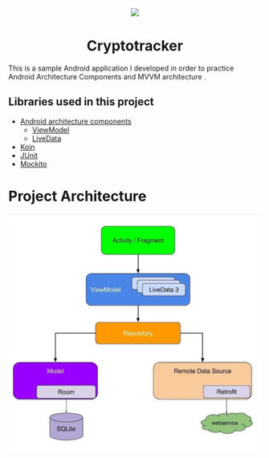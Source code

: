 <div align="center">

  <img src="https://cdn1.iconfinder.com/data/icons/super-mario-bros-3/512/11-512.png" width="165"/>
  
  # Cryptotracker
  
</div>

This is a sample Android application I developed in order to practice Android Architecture Components and MVVM architecture .


## Libraries used in this project

- [Android architecture components](https://developer.android.com/topic/libraries/architecture/)
  - [ViewModel](https://developer.android.com/topic/libraries/architecture/viewmodel)
  - [LiveData](https://developer.android.com/topic/libraries/architecture/livedata)
- [Koin](https://insert-koin.io/)
- [JUnit](https://junit.org/junit5/) 
- [Mockito](https://site.mockito.org/)

# Project Architecture

<div align="center">
  
  <img src="art/pa.jpeg"/>
  
</div>
